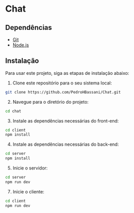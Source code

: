 # Chat

## Dependências

- [Git](https://git-scm.com/downloads)
- [Node.js](https://nodejs.org/en/)

## Instalação

Para usar este projeto, siga as etapas de instalação abaixo:

1. Clone este repositório para o seu sistema local:

```bash
git clone https://github.com/PedroHBassani/Chat.git
```

2. Navegue para o diretório do projeto:

```bash
cd chat
```

3. Instale as dependências necessárias do front-end:

```bash
cd client
npm install
```

4. Instale as dependências necessárias do back-end:

```bash
cd server
npm install
```

5. Inicie o servidor:

```bash
cd server
npm run dev
```

7. Inicie o cliente:

```bash
cd client
npm run dev
```
